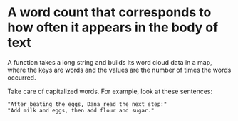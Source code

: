 # A word count that corresponds to how often it appears in the body of text

A function takes a long string and builds its word cloud data in a map, where the keys are words and the values are the number of times the words occurred.

Take care of capitalized words. For example, look at these sentences:

```
"After beating the eggs, Dana read the next step:"
"Add milk and eggs, then add flour and sugar."
```
